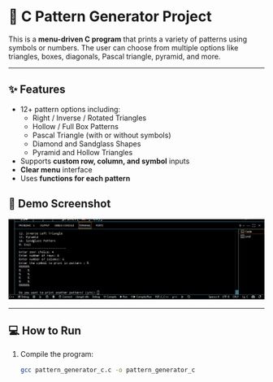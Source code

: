 # 🔷 C Pattern Generator Project

This is a **menu-driven C program** that prints a variety of patterns using symbols or numbers. The user can choose 
from multiple options like triangles, boxes, diagonals, Pascal triangle, pyramid, and more.

---

## ✨ Features

- 12+ pattern options including:
  - Right / Inverse / Rotated Triangles
  - Hollow / Full Box Patterns
  - Pascal Triangle (with or without symbols)
  - Diamond and Sandglass Shapes
  - Pyramid and Hollow Triangles
- Supports **custom row, column, and symbol** inputs
- **Clear menu** interface
- Uses **functions for each pattern**

## 📸 Demo Screenshot

![Pattern Output](output.png)

---
## 💻 How to Run

1. Compile the program:
   ```bash
   gcc pattern_generator_c.c -o pattern_generator_c
